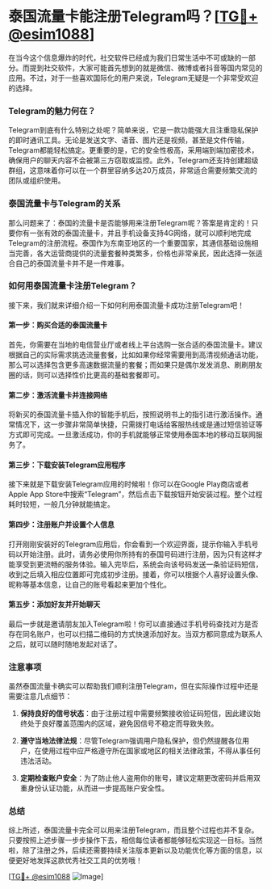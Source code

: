 # 泰国流量卡能注册Telegram吗？[[TG💪+ @esim1088](https://t.me/s/esim1088)]

在当今这个信息爆炸的时代，社交软件已经成为我们日常生活中不可或缺的一部分。而提到社交软件，大家可能首先想到的就是微信、微博或者抖音等国内常见的应用。不过，对于一些喜欢国际化的用户来说，Telegram无疑是一个非常受欢迎的选择。

### Telegram的魅力何在？

Telegram到底有什么特别之处呢？简单来说，它是一款功能强大且注重隐私保护的即时通讯工具。无论是发送文字、语音、图片还是视频，甚至是文件传输，Telegram都能轻松搞定。更重要的是，它的安全性极高，采用端到端加密技术，确保用户的聊天内容不会被第三方窃取或监控。此外，Telegram还支持创建超级群组，这意味着你可以在一个群里容纳多达20万成员，非常适合需要频繁交流的团队或组织使用。

### 泰国流量卡与Telegram的关系

那么问题来了：泰国的流量卡是否能够用来注册Telegram呢？答案是肯定的！只要你有一张有效的泰国流量卡，并且手机设备支持4G网络，就可以顺利地完成Telegram的注册流程。泰国作为东南亚地区的一个重要国家，其通信基础设施相当完善，各大运营商提供的流量套餐种类繁多，价格也非常亲民，因此选择一张适合自己的泰国流量卡并不是一件难事。

### 如何用泰国流量卡注册Telegram？

接下来，我们就来详细介绍一下如何利用泰国流量卡成功注册Telegram吧！

#### 第一步：购买合适的泰国流量卡

首先，你需要在当地的电信营业厅或者线上平台选购一张合适的泰国流量卡。建议根据自己的实际需求挑选流量套餐，比如如果你经常需要用到高清视频通话功能，那么可以选择包含更多高速数据流量的套餐；而如果只是偶尔发发消息、刷刷朋友圈的话，则可以选择性价比更高的基础套餐即可。

#### 第二步：激活流量卡并连接网络

将新买的泰国流量卡插入你的智能手机后，按照说明书上的指引进行激活操作。通常情况下，这一步骤非常简单快捷，只需拨打电话给客服热线或是通过短信验证等方式即可完成。一旦激活成功，你的手机就能够正常使用泰国本地的移动互联网服务了。

#### 第三步：下载安装Telegram应用程序

接下来就是下载安装Telegram应用的时候啦！你可以在Google Play商店或者Apple App Store中搜索“Telegram”，然后点击下载按钮开始安装过程。整个过程耗时较短，一般几分钟就能搞定。

#### 第四步：注册账户并设置个人信息

打开刚刚安装好的Telegram应用后，你会看到一个欢迎界面，提示你输入手机号码以开始注册。此时，请务必使用你所持有的泰国号码进行注册，因为只有这样才能享受到更流畅的服务体验。输入完毕后，系统会向该号码发送一条验证码短信，收到之后填入相应位置即可完成初步注册。接着，你可以根据个人喜好设置头像、昵称等基本信息，让自己的账号看起来更加个性化。

#### 第五步：添加好友并开始聊天

最后一步就是邀请朋友加入Telegram啦！你可以直接通过手机号码查找对方是否存在同名账户，也可以扫描二维码的方式快速添加好友。当双方都同意成为联系人之后，就可以随时随地发起对话了。

### 注意事项

虽然泰国流量卡确实可以帮助我们顺利注册Telegram，但在实际操作过程中还是需要注意几点细节：

1. **保持良好的信号状态**：由于注册过程中需要频繁接收验证码短信，因此建议始终处于良好覆盖范围内的区域，避免因信号不稳定而导致失败。
   
2. **遵守当地法律法规**：尽管Telegram强调用户隐私保护，但仍然提醒各位用户，在使用过程中应严格遵守所在国家或地区的相关法律政策，不得从事任何违法活动。

3. **定期检查账户安全**：为了防止他人盗用你的账号，建议定期更改密码并启用双重身份认证功能，从而进一步提高账户安全性。

### 总结

综上所述，泰国流量卡完全可以用来注册Telegram，而且整个过程也并不复杂。只要按照上述步骤一步步操作下去，相信每位读者都能够轻松实现这一目标。当然啦，除了注册之外，后续还需要持续关注版本更新以及功能优化等方面的信息，以便更好地发挥这款优秀社交工具的优势哦！

[[TG💪+ @esim1088](https://t.me/s/esim1088) ![Image](https://i.postimg.cc/4NQfJmqS/Snipaste-2025-05-13-00-14-12.png)]
